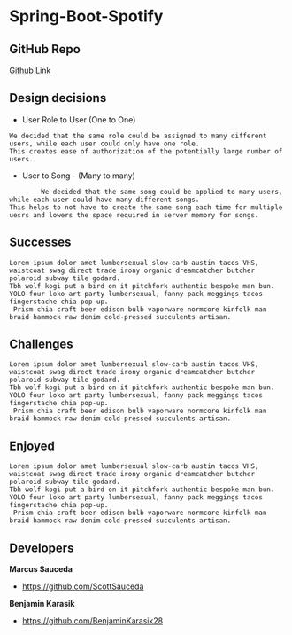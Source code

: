 # Spring-Boot-Spotify




## GitHub Repo

[Github Link](https://github.com/BenjaminKarasik28/Spring-Boot-Spotify)

## Design decisions
    
* User Role to User (One to One)

```text    
We decided that the same role could be assigned to many different users, while each user could only have one role. 
This creates ease of authorization of the potentially large number of users.
```

* User to Song - (Many to many)

````text
    -   We decided that the same song could be applied to many users, while each user could have many different songs. 
This helps to not have to create the same song each time for multiple uesrs and lowers the space required in server memory for songs.
````




## Successes
````text
Lorem ipsum dolor amet lumbersexual slow-carb austin tacos VHS, waistcoat swag direct trade irony organic dreamcatcher butcher polaroid subway tile godard. 
Tbh wolf kogi put a bird on it pitchfork authentic bespoke man bun. YOLO four loko art party lumbersexual, fanny pack meggings tacos fingerstache chia pop-up.
 Prism chia craft beer edison bulb vaporware normcore kinfolk man braid hammock raw denim cold-pressed succulents artisan.
````

## Challenges
````text
Lorem ipsum dolor amet lumbersexual slow-carb austin tacos VHS, waistcoat swag direct trade irony organic dreamcatcher butcher polaroid subway tile godard. 
Tbh wolf kogi put a bird on it pitchfork authentic bespoke man bun. YOLO four loko art party lumbersexual, fanny pack meggings tacos fingerstache chia pop-up.
 Prism chia craft beer edison bulb vaporware normcore kinfolk man braid hammock raw denim cold-pressed succulents artisan.
````

## Enjoyed
````text
Lorem ipsum dolor amet lumbersexual slow-carb austin tacos VHS, waistcoat swag direct trade irony organic dreamcatcher butcher polaroid subway tile godard. 
Tbh wolf kogi put a bird on it pitchfork authentic bespoke man bun. YOLO four loko art party lumbersexual, fanny pack meggings tacos fingerstache chia pop-up.
 Prism chia craft beer edison bulb vaporware normcore kinfolk man braid hammock raw denim cold-pressed succulents artisan.
````
    
## Developers

**Marcus Sauceda**

- <https://github.com/ScottSauceda>

**Benjamin Karasik**

- <https://github.com/BenjaminKarasik28>